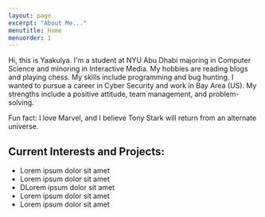 ```yaml
---
layout: page
excerpt: "About Me..."
menutitle: Home
menuorder: 1
---
```


Hi, this is Yaakulya. I'm a student at NYU Abu Dhabi majoring in Computer Science and minoring in Interactive Media. My hobbies are reading blogs and playing chess. My skills include programming and bug hunting. I wanted to pursue a career in Cyber Security and work in Bay Area (US). My strengths include a positive attitude, team management, and problem-solving. 

Fun fact: I love Marvel, and I believe Tony Stark will return from an alternate universe. 

## Current Interests and Projects:

- Lorem ipsum dolor sit amet
- Lorem ipsum dolor sit amet
- DLorem ipsum dolor sit amet
- Lorem ipsum dolor sit amet
- Lorem ipsum dolor sit amet
